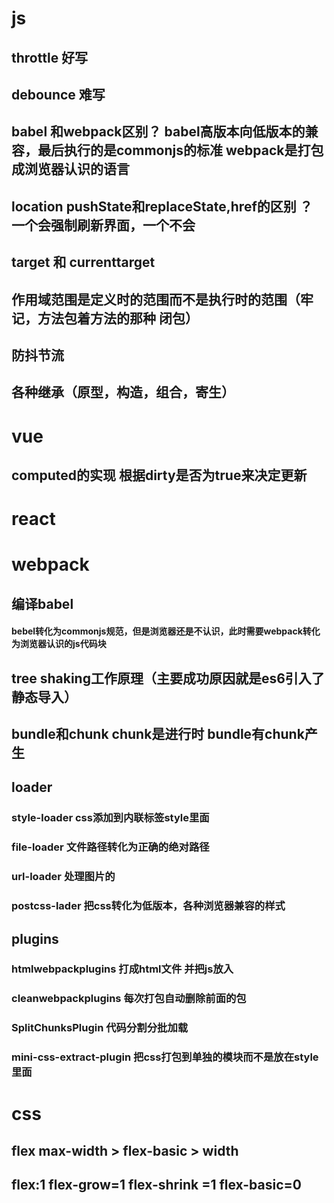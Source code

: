 # js
## throttle 好写
## debounce 难写
## babel 和webpack区别？  babel高版本向低版本的兼容，最后执行的是commonjs的标准   webpack是打包成浏览器认识的语言
## location pushState和replaceState,href的区别  ？  一个会强制刷新界面，一个不会
## target 和 currenttarget
## 作用域范围是定义时的范围而不是执行时的范围（牢记，方法包着方法的那种 闭包）
## 防抖节流
## 各种继承（原型，构造，组合，寄生）

# vue
## computed的实现 根据dirty是否为true来决定更新

# react
## 


# webpack
## 编译babel
#### bebel转化为commonjs规范，但是浏览器还是不认识，此时需要webpack转化为浏览器认识的js代码块
## tree shaking工作原理（主要成功原因就是es6引入了静态导入）
## bundle和chunk  chunk是进行时  bundle有chunk产生
## loader
### style-loader css添加到内联标签style里面
### file-loader 文件路径转化为正确的绝对路径
### url-loader 处理图片的
### postcss-lader 把css转化为低版本，各种浏览器兼容的样式 
## plugins
### htmlwebpackplugins 打成html文件 并把js放入
### cleanwebpackplugins 每次打包自动删除前面的包
### SplitChunksPlugin 代码分割分批加载
### mini-css-extract-plugin 把css打包到单独的模块而不是放在style里面


# css
## flex max-width > flex-basic > width
## flex:1 flex-grow=1 flex-shrink =1 flex-basic=0